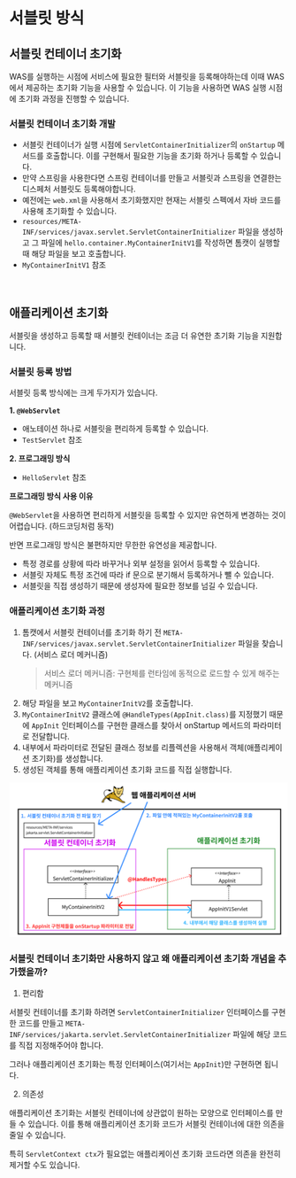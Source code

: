 # 서블릿 방식

## 서블릿 컨테이너 초기화

WAS를 실행하는 시점에 서비스에 필요한 필터와 서블릿을 등록해야하는데 이때 WAS에서 제공하는 초기화 기능을 사용할 수 있습니다. 
이 기능을 사용하면 WAS 실행 시점에 초기화 과정을 진행할 수 있습니다.

### 서블릿 컨테이너 초기화 개발

- 서블릿 컨테이너가 실행 시점에 `ServletContainerInitializer`의 `onStartup` 메서드를 호출합니다. 이를 구현해서 필요한 기능을 초기화 하거나 등록할 수 있습니다.
- 만약 스프링을 사용한다면 스프링 컨테이너를 만들고 서블릿과 스프링을 연결한는 디스페처 서블릿도 등록해야합니다.
- 예전에는 `web.xml`을 사용해서 초기화했지만 현재는 서블릿 스펙에서 자바 코드를 사용해 초기화할 수 있습니다.
- `resources/META-INF/services/javax.servlet.ServletContainerInitializer` 파일을 생성하고
  그 파일에 `hello.container.MyContainerInitV1`를 작성하면 톰캣이 실행할 때 해당 파일을 보고 호출합니다.
- `MyContainerInitV1` 참조

<br>

## 애플리케이션 초기화

서블릿을 생성하고 등록할 때 서블릿 컨테이너는 조금 더 유연한 초기화 기능을 지원합니다.

### 서블릿 등록 방법

서블릿 등록 방식에는 크게 두가지가 있습니다.

**1. `@WebServlet`**

- 애노테이션 하나로 서블릿을 편리하게 등록할 수 있습니다.
- `TestServlet` 참조

**2. 프로그래밍 방식**

- `HelloServlet` 참조

**프로그래밍 방식 사용 이유**

`@WebServlet`을 사용하면 편리하게 서블릿을 등록할 수 있지만 유연하게 변경하는 것이 어렵습니다. (하드코딩처럼 동작)

반면 프로그래밍 방식은 불편하지만 무한한 유연성을 제공합니다.

- 특정 경로를 상황에 따라 바꾸거나 외부 설정을 읽어서 등록할 수 있습니다. 
- 서블릿 자체도 특정 조건에 따라 if 문으로 분기해서 등록하거나 뺄 수 있습니다.
- 서블릿을 직접 생성하기 때문에 생성자에 필요한 정보를 넘길 수 있습니다.

### 애플리케이션 초기화 과정

1. 톰캣에서 서블릿 컨테이너를 초기화 하기 전 `META-INF/services/javax.servlet.ServletContainerInitializer` 파일을 찾습니다. (서비스 로더 메커니즘)
    > 서비스 로더 메커니즘: 구현체를 런타임에 동적으로 로드할 수 있게 해주는 메커니즘
2. 해당 파일을 보고 `MyContainerInitV2`를 호출합니다.
3. `MyContainerInitV2` 클래스에 `@HandleTypes(AppInit.class)`를 지정했기 때문에 `AppInit` 인터페이스를 구현한 클래스를 찾아서 onStartup 메서드의 파라미터로 전달합니다.
4. 내부에서 파라미터로 전달된 클래스 정보를 리플렉션을 사용해서 객체(애플리케이션 초기화)를 생성합니다.
5. 생성된 객체를 통해 애플리케이션 초기화 코드를 직접 실행합니다.

![img.png](../image/servlet_container_init.png)

### 서블릿 컨테이너 초기화만 사용하지 않고 왜 애플리케이션 초기화 개념을 추가했을까?

1. 편리함

서블릿 컨테이너를 초기화 하려면 `ServletContainerInitializer` 인터페이스를 구현한 코드를 만들고 `META-INF/services/jakarta.servlet.ServletContainerInitializer` 파일에 해당 코드를 직접 지정해주어야 합니다.

그러나 애플리케이션 초기화는 특정 인터페이스(여기서는 `AppInit`)만 구현하면 됩니다.

2. 의존성

애플리케이션 초기화는 서블릿 컨테이너에 상관없이 원하는 모양으로 인터페이스를 만들 수 있습니다. 이를 통해 애플리케이션 초기화 코드가 서블릿 컨테이너에 대한 의존을 줄일 수 있습니다. 

특히 `ServletContext ctx`가 필요없는 애플리케이션 초기화 코드라면 의존을 완전히 제거할 수도 있습니다.
